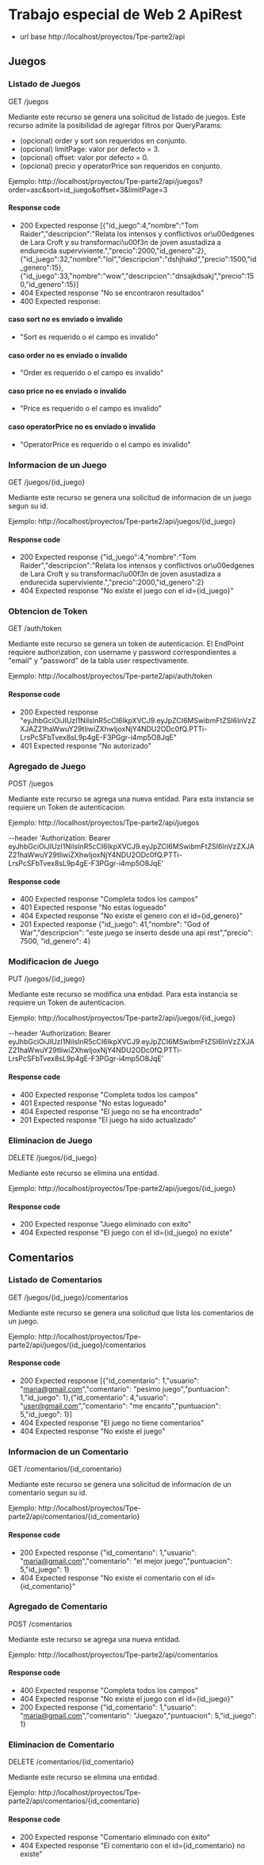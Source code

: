 # Trabajo especial de Web 2 ApiRest

- url base http://localhost/proyectos/Tpe-parte2/api

## Juegos

### Listado de Juegos

GET /juegos

Mediante este recurso se genera una solicitud de listado de juegos.
Este recurso admite la posibilidad de agregar filtros por QueryParams:

- (opcional) order y sort son requeridos en conjunto.
- (opcional) limitPage: valor por defecto = 3. 
- (opcional) offset: valor por defecto = 0.
- (opcional) precio y operatorPrice son requeridos en conjunto.

Ejemplo: http://localhost/proyectos/Tpe-parte2/api/juegos?order=asc&sort=id_juego&offset=3&limitPage=3

#### Response code
- 200 Expected response [{"id_juego":4,"nombre":"Tom Raider","descripcion":"Relata los intensos y conflictivos or\u00edgenes de Lara Croft y su transformaci\u00f3n de joven asustadiza a endurecida superviviente.","precio":2000,"id_genero":2},{"id_juego":32,"nombre":"lol","descripcion":"dshjhakd","precio":1500,"id_genero":15},{"id_juego":33,"nombre":"wow","descripcion":"dnsajkdsakj","precio":150,"id_genero":15}]
- 404 Expected response "No se encontraron resultados"
- 400 Expected response: 
#### caso sort no es enviado o invalido
- "Sort es requerido o el campo es invalido"
#### caso order no es enviado o invalido
- "Order es requerido o el campo es invalido"
#### caso price no es enviado o invalido
- "Price es requerido o el campo es invalido"
#### caso operatorPrice no es enviado o invalido
- "OperatorPrice es requerido o el campo es invalido"


### Informacion de un Juego

GET /juegos/{id_juego}

Mediante este recurso se genera una solicitud de informacion de un juego segun su id.

Ejemplo: http://localhost/proyectos/Tpe-parte2/api/juegos/{id_juego}

#### Response code
- 200 Expected response {"id_juego":4,"nombre":"Tom Raider","descripcion":"Relata los intensos y conflictivos or\u00edgenes de Lara Croft y su transformaci\u00f3n de joven asustadiza a endurecida superviviente.","precio":2000,"id_genero":2}
- 404 Expected response "No existe el juego con el id={id_juego}"

### Obtencion de Token

GET /auth/token

Mediante este recurso se genera un token de autenticacion.
El EndPoint requiere authorization, con username y password correspondientes a "email" y "password" de la tabla user respectivamente.

Ejemplo: http://localhost/proyectos/Tpe-parte2/api/auth/token

#### Response code
- 200 Expected response "eyJhbGciOiJIUzI1NiIsInR5cCI6IkpXVCJ9.eyJpZCI6MSwibmFtZSI6InVzZXJAZ21haWwuY29tIiwiZXhwIjoxNjY4NDU2ODc0fQ.PTTi-LrsPcSFbTvex8sL9p4gE-F3PGgr-i4mp5O8JqE"
- 401 Expected response "No autorizado"

### Agregado de Juego

POST /juegos

Mediante este recurso se agrega una nueva entidad.
Para esta instancia se requiere un Token de autenticacion.

Ejemplo: http://localhost/proyectos/Tpe-parte2/api/juegos

--header 'Authorization: Bearer eyJhbGciOiJIUzI1NiIsInR5cCI6IkpXVCJ9.eyJpZCI6MSwibmFtZSI6InVzZXJAZ21haWwuY29tIiwiZXhwIjoxNjY4NDU2ODc0fQ.PTTi-LrsPcSFbTvex8sL9p4gE-F3PGgr-i4mp5O8JqE'

#### Response code
- 400 Expected response "Completa todos los campos"
- 401 Expected response "No estas logueado"
- 404 Expected response  "No existe el genero con el id={id_genero}"
- 201 Expected response {"id_juego": 41,"nombre": "God of War","descripcion": "este juego se inserto desde una api rest","precio": 7500, "id_genero": 4}

### Modificacion de Juego

PUT /juegos/{id_juego}

Mediante este recurso se modifica una entidad.
Para esta instancia se requiere un Token de autenticacion.

Ejemplo: http://localhost/proyectos/Tpe-parte2/api/juegos/{id_juego}

--header 'Authorization: Bearer eyJhbGciOiJIUzI1NiIsInR5cCI6IkpXVCJ9.eyJpZCI6MSwibmFtZSI6InVzZXJAZ21haWwuY29tIiwiZXhwIjoxNjY4NDU2ODc0fQ.PTTi-LrsPcSFbTvex8sL9p4gE-F3PGgr-i4mp5O8JqE'

#### Response code
- 400 Expected response "Completa todos los campos"
- 401 Expected response "No estas logueado"
- 404 Expected response "El juego no se ha encontrado"
- 201 Expected response "El juego ha sido actualizado"


### Eliminacion de Juego

DELETE /juegos/{id_juego}

Mediante este recurso se elimina una entidad.

Ejemplo: http://localhost/proyectos/Tpe-parte2/api/juegos/{id_juego}

#### Response code
- 200 Expected response "Juego eliminado con exito"
- 404 Expected response "El juego con el id={id_juego} no existe"


## Comentarios


### Listado de Comentarios

GET /juegos/{id_juego}/comentarios

Mediante este recurso se genera una solicitud que lista los comentarios de un juego.

Ejemplo: http://localhost/proyectos/Tpe-parte2/api/juegos/{id_juego}/comentarios

#### Response code
- 200 Expected response [{"id_comentario": 1,"usuario": "maria@gmail.com","comentario": "pesimo juego","puntuacion": 1,"id_juego": 1},{"id_comentario": 4,"usuario": "user@gmail.com","comentario": "me encanto","puntuacion": 5,"id_juego": 1}]
- 404 Expected response "El juego no tiene comentarios"
- 404 Expected response "No existe el juego"


### Informacion de un Comentario

GET /comentarios/{id_comentario}

Mediante este recurso se genera una solicitud de informacion de un comentario segun su id.

Ejemplo: http://localhost/proyectos/Tpe-parte2/api/comentarios/{id_comentario}

#### Response code
- 200 Expected response {"id_comentario": 1,"usuario": "maria@gmail.com","comentario": "el mejor juego","puntuacion": 5,"id_juego": 1}
- 404 Expected response "No existe el comentario con el id={id_comentario}"


### Agregado de Comentario

POST /comentarios

Mediante este recurso se agrega una nueva entidad.

Ejemplo: http://localhost/proyectos/Tpe-parte2/api/comentarios

#### Response code
- 400 Expected response "Completa todos los campos"
- 404 Expected response "No existe el juego con el id={id_juego}"
- 200 Expected response {"id_comentario": 1,"usuario": "maria@gmail.com","comentario": "Juegazo","puntuacion": 5,"id_juego": 1}


### Eliminacion de Comentario

DELETE /comentarios/{id_comentario}

Mediante este recurso se elimina una entidad.

Ejemplo: http://localhost/proyectos/Tpe-parte2/api/comentarios/{id_comentario}

#### Response code
- 200 Expected response "Comentario eliminado con éxito"
- 404 Expected response "El comentario con el id={id_comentario} no existe"
